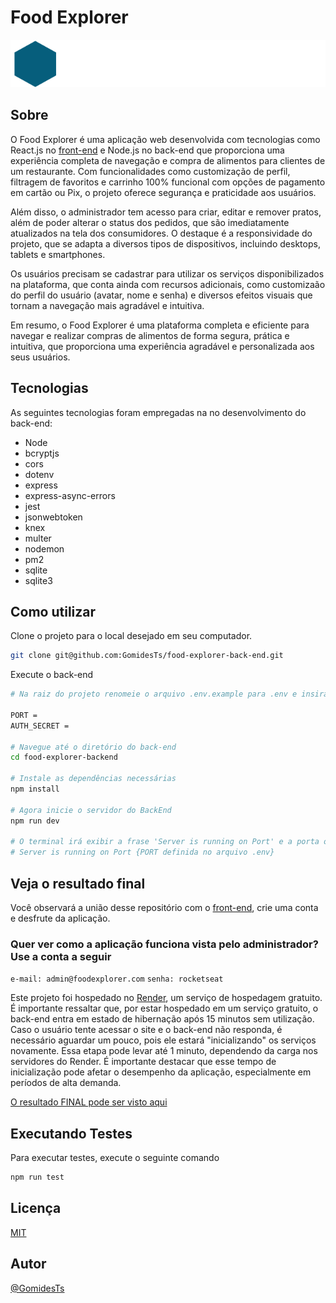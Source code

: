 # Food Explorer

![Logo](https://raw.githubusercontent.com/GomidesTs/food-explorer-back-end/17c651de31265dcc961c11b01d309fbd9bfa14b8/.github/logo.svg)

## Sobre

O Food Explorer é uma aplicação web desenvolvida com tecnologias como React.js no [front-end](https://github.com/GomidesTs/food-explorer-front-end) e Node.js no back-end que proporciona uma experiência completa de navegação e compra de alimentos para clientes de um restaurante. Com funcionalidades como customização de perfil, filtragem de favoritos e carrinho 100% funcional com opções de pagamento em cartão ou Pix, o projeto oferece segurança e praticidade aos usuários.

Além disso, o administrador tem acesso para criar, editar e remover pratos, além de poder alterar o status dos pedidos, que são imediatamente atualizados na tela dos consumidores. O destaque é a responsividade do projeto, que se adapta a diversos tipos de dispositivos, incluindo desktops, tablets e smartphones.

Os usuários precisam se cadastrar para utilizar os serviços disponibilizados na plataforma, que conta ainda com recursos adicionais, como customizaão do perfil do usuário (avatar, nome e senha) e diversos efeitos visuais que tornam a navegação mais agradável e intuitiva.

Em resumo, o Food Explorer é uma plataforma completa e eficiente para navegar e realizar compras de alimentos de forma segura, prática e intuitiva, que proporciona uma experiência agradável e personalizada aos seus usuários.

## Tecnologias

As seguintes tecnologias foram empregadas na no desenvolvimento do back-end:

- Node
- bcryptjs
- cors
- dotenv
- express
- express-async-errors
- jest
- jsonwebtoken
- knex
- multer
- nodemon
- pm2
- sqlite
- sqlite3

## Como utilizar

Clone o projeto para o local desejado em seu computador.

```bash
git clone git@github.com:GomidesTs/food-explorer-back-end.git
```

Execute o back-end

```bash
# Na raiz do projeto renomeie o arquivo .env.example para .env e insira uma porta para a aplicação rodar e um secret para utilizar o jwt no projeto
  
PORT =
AUTH_SECRET =

# Navegue até o diretório do back-end
cd food-explorer-backend

# Instale as dependências necessárias
npm install

# Agora inicie o servidor do BackEnd
npm run dev

# O terminal irá exibir a frase 'Server is running on Port' e a porta onde a aplicação está sendo executada. 
# Server is running on Port {PORT definida no arquivo .env}
```

## Veja o resultado final

Você observará a união desse repositório com o [front-end](https://github.com/GomidesTs/food-explorer-front-end), crie uma conta e desfrute da aplicação.

### Quer ver como a aplicação funciona vista pelo administrador? Use a conta a seguir

`e-mail: admin@foodexplorer.com`
`senha: rocketseat`

Este projeto foi hospedado no [Render](https://render.com/), um serviço de hospedagem gratuito. É importante ressaltar que, por estar hospedado em um serviço gratuito, o back-end entra em estado de hibernação após 15 minutos sem utilização. Caso o usuário tente acessar o site e o back-end não responda, é necessário aguardar um pouco, pois ele estará "inicializando" os serviços novamente. Essa etapa pode levar até 1 minuto, dependendo da carga nos servidores do Render. É importante destacar que esse tempo de inicialização pode afetar o desempenho da aplicação, especialmente em períodos de alta demanda.

[O resultado FINAL pode ser visto aqui](https://)

## Executando Testes

Para executar testes, execute o seguinte comando

```bash
npm run test
```

## Licença

[MIT](https://choosealicense.com/licenses/mit/)

## Autor

[@GomidesTs](https://github.com/GomidesTs)
